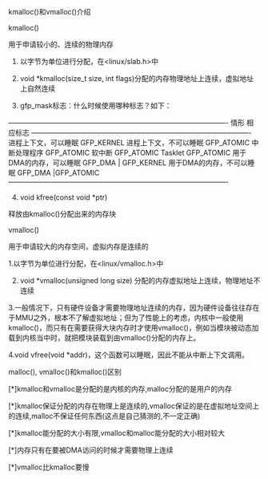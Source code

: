

kmalloc()和vmalloc()介绍

kmalloc()

用于申请较小的、连续的物理内存

1. 以字节为单位进行分配，在<linux/slab.h>中

2. void *kmalloc(size_t size, int flags)分配的内存物理地址上连续，虚拟地址上自然连续

3. gfp_mask标志：什么时候使用哪种标志？如下：

———————————————————————————————-
情形                      相应标志
———————————————————————————————-
进程上下文，可以睡眠         GFP_KERNEL
进程上下文，不可以睡眠       GFP_ATOMIC
中断处理程序               GFP_ATOMIC
软中断                    GFP_ATOMIC
Tasklet                    GFP_ATOMIC
用于DMA的内存，可以睡眠      GFP_DMA | GFP_KERNEL
用于DMA的内存，不可以睡眠     GFP_DMA |GFP_ATOMIC
———————————————————————————————-

4. void kfree(const void *ptr)

释放由kmalloc()分配出来的内存块

vmalloc()

用于申请较大的内存空间，虚拟内存是连续的

1.以字节为单位进行分配，在<linux/vmalloc.h>中

2. void *vmalloc(unsigned long size) 分配的内存虚拟地址上连续，物理地址不连续

3.一般情况下，只有硬件设备才需要物理地址连续的内存，因为硬件设备往往存在于MMU之外，根本不了解虚拟地址；但为了性能上的考虑，内核中一般使用kmalloc()，而只有在需要获得大块内存时才使用vmalloc()，例如当模块被动态加载到内核当中时，就把模块装载到由vmalloc()分配的内存上。

4.void vfree(void *addr)，这个函数可以睡眠，因此不能从中断上下文调用。

malloc(), vmalloc()和kmalloc()区别

[*]kmalloc和vmalloc是分配的是内核的内存,malloc分配的是用户的内存

[*]kmalloc保证分配的内存在物理上是连续的,vmalloc保证的是在虚拟地址空间上的连续,malloc不保证任何东西(这点是自己猜测的,不一定正确)

[*]kmalloc能分配的大小有限,vmalloc和malloc能分配的大小相对较大

[*]内存只有在要被DMA访问的时候才需要物理上连续

[*]vmalloc比kmalloc要慢
